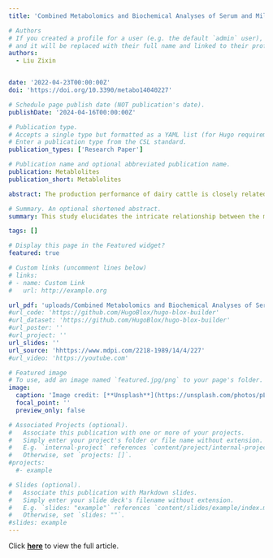 ```yaml
---
title: 'Combined Metabolomics and Biochemical Analyses of Serum and Milk Revealed Parity-Related Metabolic Differences in Sanhe Dairy Cattle'

# Authors
# If you created a profile for a user (e.g. the default `admin` user), write the username (folder name) here
# and it will be replaced with their full name and linked to their profile.
authors:
  - Liu Zixin


date: '2022-04-23T00:00:00Z'
doi: 'https://doi.org/10.3390/metabo14040227'

# Schedule page publish date (NOT publication's date).
publishDate: '2024-04-16T00:00:00Z'

# Publication type.
# Accepts a single type but formatted as a YAML list (for Hugo requirements).
# Enter a publication type from the CSL standard.
publication_types: ['Research Paper']

# Publication name and optional abbreviated publication name.
publication: Metablolites
publication_short: Metablolites

abstract: The production performance of dairy cattle is closely related to their metabolic state. This study aims to provide a comprehensive understanding of the production performance and metabolic features of Sanhe dairy cattle across different parities, with a specific focus on evaluating variations in milk traits and metabolites in both milk and serum. Sanhe dairy cattle from parities 1 to 4 (S1, n = 10; S2, n = 9; S3, n = 10; and S4, n = 10) at mid-lactation were maintained under the same feeding and management conditions. The milk traits, hydrolyzed milk amino acid levels, serum biochemical parameters, and serum free amino acid levels of the Sanhe dairy cattle were determined. Multiparous Sanhe dairy cattle (S2, S3, and S4) had a greater milk protein content, lower milk lactose content, and lower solids-not-fat content than primiparous Sanhe dairy cattle (S1). Moreover, S1 had a higher ratio of essential to total amino acids (EAAs/TAAs) in both the serum and milk. The serum biochemical results showed the lower glucose and total protein levels in S1 cattle were associated with milk quality. Furthermore, ultra-high-resolution high-performance liquid chromatography with tandem MS analysis (UPLC-MS/MS) identified 86 and 105 differential metabolites in the serum and milk, respectively, and these were mainly involved in amino acid, carbohydrate, and lipid metabolism. S1 and S2/S3/S4 had significantly different metabolic patterns in the serum and milk, and more vitamin B-related metabolites were significantly higher identified in S1 than in multiparous cattle. Among 36 shared differential metabolites in the serum and milk, 10 and 7 metabolites were significantly and strongly correlated with differential physiological indices, respectively. The differential metabolites identified were enriched in key metabolic pathways, illustrating the metabolic characteristics of the serum and milk from Sanhe dairy cattle of different parities. L-phenylalanine, dehydroepiandrosterone, and linoleic acid in the milk and N-acetylornithine in the serum could be used as potential marker metabolites to distinguish between Sanhe dairy cattle with parities of 1–4. In addition, a metabolic map of the serum and milk from the three aspects of carbohydrates, amino acids, and lipids was created for the further analysis and exploration of their relationships. These results reveal significant variations in milk traits and metabolites across different parities of Sanhe dairy cattle, highlighting the influence of parity on the metabolic profiles and production performance. Tailored nutritional strategies based on parity-specific metabolic profiles are recommended to optimize milk production and quality in Sanhe cattle.

# Summary. An optional shortened abstract.
summary: This study elucidates the intricate relationship between the metabolic profile and production performance of Sanhe dairy cattle across different parities. Our findings underscore significant variations in milk traits and metabolites in both the milk and serum, highlighting the influence of parity on dairy cow metabolism. Specifically, multiparous cows exhibited distinct metabolic patterns compared to primiparous ones, with notable differences in milk composition and serum biochemical parameters. The identification of differential metabolites associated with key metabolic pathways provides valuable insights into the underlying mechanisms influenced by dietary supplementation and parity. Furthermore, the discovery of potential marker metabolites offers promising avenues for distinguishing between cows of different parities. To enhance the production performance of primiparous Sanhe cattle, it is recommended to strengthen the supply of energy and essential amino acids, ensuring optimal milk quality. This study underscores the importance of tailored nutritional strategies based on parity-specific metabolic profiles to optimize milk production and quality in Sanhe dairy cattle, thereby promoting sustainable dairy farming practices.

tags: []

# Display this page in the Featured widget?
featured: true

# Custom links (uncomment lines below)
# links:
# - name: Custom Link
#   url: http://example.org

url_pdf: 'uploads/Combined Metabolomics and Biochemical Analyses of Serum and Milk Revealed Parity-Related Metabolic Differences in Sanhe Dairy Cattle.pdf'
#url_code: 'https://github.com/HugoBlox/hugo-blox-builder'
#url_dataset: 'https://github.com/HugoBlox/hugo-blox-builder'
#url_poster: ''
#url_project: ''
url_slides: ''
url_source: 'hhttps://www.mdpi.com/2218-1989/14/4/227'
#url_video: 'https://youtube.com'

# Featured image
# To use, add an image named `featured.jpg/png` to your page's folder.
image:
  caption: 'Image credit: [**Unsplash**](https://unsplash.com/photos/pLCdAaMFLTE)'
  focal_point: ''
  preview_only: false

# Associated Projects (optional).
#   Associate this publication with one or more of your projects.
#   Simply enter your project's folder or file name without extension.
#   E.g. `internal-project` references `content/project/internal-project/index.md`.
#   Otherwise, set `projects: []`.
#projects:
  #- example

# Slides (optional).
#   Associate this publication with Markdown slides.
#   Simply enter your slide deck's filename without extension.
#   E.g. `slides: "example"` references `content/slides/example/index.md`.
#   Otherwise, set `slides: ""`.
#slides: example
---
```


Click [**here**](https://www.mdpi.com/2218-1989/14/4/227) to view the full article.